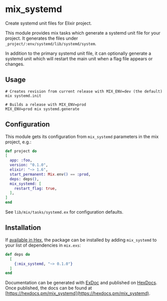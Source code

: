 # mix_systemd

Create systemd unit files for Elixir project.

This module provides mix tasks which generate a systemd unit file for
your project. It generates the files under `_project/:env/systemd/lib/systemd/system`.

In addition to the primary systemd unit file, it can optionally generate a systemd
unit which will restart the main unit when a flag file appears or changes.

## Usage

```shell
# Creates revision from current release with MIX_ENV=dev (the default)
mix systemd.init

# Builds a release with MIX_ENV=prod
MIX_ENV=prod mix systemd.generate
```

## Configuration

This module gets its configuration from `mix_systemd` parameters in the mix project, e.g.:

```elixir
def project do
[
  app: :foo,
  version: "0.1.0",
  elixir: "~> 1.6",
  start_permanent: Mix.env() == :prod,
  deps: deps(),
  mix_systemd: [
    restart_flag: true,
  ],
]
end
```

See `lib/mix/tasks/systemd.ex` for configuration defaults.


## Installation

If [available in Hex](https://hex.pm/docs/publish), the package can be installed
by adding `mix_systemd` to your list of dependencies in `mix.exs`:

```elixir
def deps do
  [
    {:mix_systemd, "~> 0.1.0"}
  ]
end
```

Documentation can be generated with [ExDoc](https://github.com/elixir-lang/ex_doc)
and published on [HexDocs](https://hexdocs.pm). Once published, the docs can
be found at [https://hexdocs.pm/mix_systemd](https://hexdocs.pm/mix_systemd).

